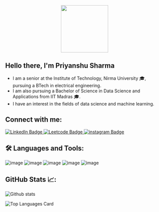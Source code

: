 <div id="header" align="center">
  <img src="https://media.giphy.com/media/Rjub7AIEIbXT0tzbr3/giphy.gif" width="150"/>
</div>

## **Hello there, I'm Priyanshu Sharma**
- I am a senior at the Institute of Technology, Nirma University 🎓, pursuing a BTech in electrical engineering.
- I am also pursuing a Bachelor of Science in Data Science and Applications from IIT Madras 🎓.
- I have an interest in the fields of data science and machine learning.

## **Connect with me:**
<div id="badges">
  <a href="https://www.linkedin.com/in/priyanshusharma24/">
    <img src="https://img.shields.io/badge/LinkedIn-blue?style=for-the-badge&logo=linkedin&logoColor=white" alt="LinkedIn Badge"/>
  </a>
  <a href="https://leetcode.com/pykashyap/">
    <img src="https://img.shields.io/badge/Leetcode-black?style=for-the-badge&logo=leetcode&logoColor=yellow" alt="Leetcode Badge"/>
  </a>
  <a href="">
    <img src="https://img.shields.io/badge/Instagram-pink?style=for-the-badge&logo=instagram&logoColor=black" alt="instagram Badge"/>
  </a>
</div>

## **🛠️ Languages and Tools:**
![image](https://user-images.githubusercontent.com/76911833/210438496-7cde6ef8-8f18-464e-be80-2caed35990cf.png) ![image](https://user-images.githubusercontent.com/76911833/210438663-86626c4d-7cab-49e4-9c33-fc5a691bc0d5.png) ![image](https://user-images.githubusercontent.com/76911833/210438741-2519f101-756e-4969-a7e5-4dd5e4d68cb1.png) ![image](https://user-images.githubusercontent.com/76911833/210438916-9d260a9e-fc95-49d3-9b45-553eb498673e.png) ![image](https://user-images.githubusercontent.com/76911833/210439383-95a579eb-ab1d-40b6-8b64-4c54481d3dfd.png)



## **GitHub Stats 📈:**
![Github stats](https://github-readme-stats.vercel.app/api?username=codekashyap&theme=react&show_icons=true&count_private=true)


![Top Languages Card](https://github-readme-stats.vercel.app/api/top-langs/?username=codekashyap&layout=compact)




